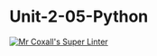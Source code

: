 # Unit-2-05-Python
[![Mr Coxall's Super Linter](https://github.com/ICS3U-Programming-Mikhail-I/Unit-2-05-Python/workflows/Mr%20Coxall's%20Super%20Linter/badge.svg)](https://github.com/ICS3U-Programming-Mikhail-I/Unit-2-05-Python/actions/)
